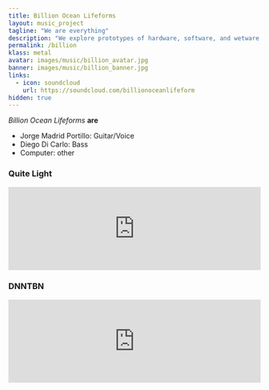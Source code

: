 ```yaml
---
title: Billion Ocean Lifeforms
layout: music_project
tagline: "We are everything"
description: "We explore prototypes of hardware, software, and wetware in the design of a practical water quality sensors."
permalink: /billion
klass: metal
avatar: images/music/billion_avatar.jpg
banner: images/music/billion_banner.jpg
links:
  - icon: soundcloud
    url: https://soundcloud.com/billionoceanlifeform
hidden: true
---
```


*Billion Ocean Lifeforms* **are**
- Jorge Madrid Portillo: Guitar/Voice
- Diego Di Carlo: Bass
- Computer: other

### Quite Light

<iframe width="100%" height="166" scrolling="no" frameborder="no" allow="autoplay" src="https://w.soundcloud.com/player/?url=https%3A//api.soundcloud.com/tracks/298022977&color=%23ff5500&auto_play=false&hide_related=false&show_comments=true&show_user=true&show_reposts=false&show_teaser=true"></iframe>

### DNNTBN

<iframe width="100%" height="166" scrolling="no" frameborder="no" allow="autoplay" src="https://w.soundcloud.com/player/?url=https%3A//api.soundcloud.com/tracks/298011198&color=%23ff5500&auto_play=false&hide_related=false&show_comments=true&show_user=true&show_reposts=false&show_teaser=true"></iframe>